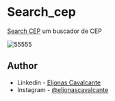 ﻿# Search_cep
 
 [Search CEP](https://eljonascavalcante.github.io/search_cep/) um buscador de CEP

![55555](https://user-images.githubusercontent.com/85083611/230801098-2ea2e35a-d579-48ec-af42-5945bf0a3f02.png)

## Author

- Linkedin - [Eljonas Cavalcante](https://www.linkedin.com/in/eljonascavalcante/)
- Instagram - [@eljonascavalcante](https://www.instagram.com/eljonascavalcante/)


